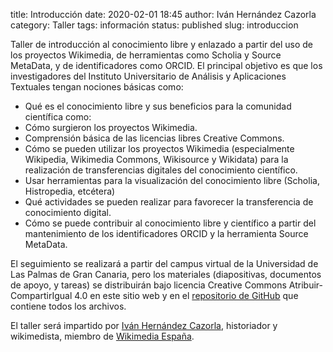 title: Introducción
date: 2020-02-01 18:45
author: Iván Hernández Cazorla
category: Taller
tags: información
status: published
slug: introduccion

Taller de introducción al conocimiento libre y enlazado a partir del uso de los
 proyectos Wikimedia, de herramientas como Scholia y Source MetaData, y de
 identificadores como ORCID. El principal objetivo es que los investigadores del
 Instituto Universitario de Análisis y Aplicaciones Textuales tengan nociones
 básicas como:

  - Qué es el conocimiento libre y sus beneficios para la comunidad científica como:
  - Cómo surgieron los proyectos Wikimedia.
  - Comprensión básica de las licencias libres Creative Commons.
  - Cómo se pueden utilizar los proyectos Wikimedia (especialmente Wikipedia,
 Wikimedia Commons, Wikisource y Wikidata) para la realización de transferencias
 digitales del conocimiento científico.
  - Usar herramientas para la visualización del conocimiento libre (Scholia,
 Histropedia, etcétera)
  - Qué actividades se pueden realizar para favorecer la transferencia de
 conocimiento digital.
  - Cómo se puede contribuir al conocimiento libre y científico a partir del
 mantenimiento de los identificadores ORCID y la herramienta Source MetaData.

El seguimiento se realizará a partir del campus virtual de la Universidad de Las
 Palmas de Gran Canaria, pero los materiales (diapositivas, documentos de apoyo,
 y tareas) se distribuirán bajo licencia Creative Commons Atribuir-CompartirIgual
 4.0 en este sitio web y en el [repositorio de GitHub](https://github.com/taller-iatext-transferencia-digital-wikimedia)
 que contiene todos los archivos.

El taller será impartido por [Iván Hernández Cazorla](https://ivanhercaz.com),
 historiador y wikimedista, miembro de [Wikimedia España](https://wikimedia.es).
